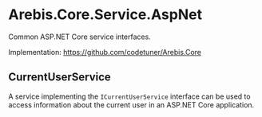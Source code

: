 Arebis.Core.Service.AspNet
==============================

Common ASP.NET Core service interfaces.

Implementation: https://github.com/codetuner/Arebis.Core

## CurrentUserService

A service implementing the `ICurrentUserService` interface can be used to access
information about the current user in an ASP.NET Core application.

